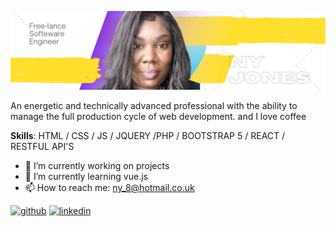 
![](https://github.com/ny2669/ny2669/blob/4ba328389c10a3137e6021fffd885e8cb6aa62c8/Yellow%20and%20Black%20Global%20Response%20Engineer%20LinkedIn%20Banner.png)

An energetic and technically advanced professional with the ability to manage the full production cycle of web development. and I love coffee

**Skills**:  HTML / CSS / JS /  JQUERY /PHP / BOOTSTRAP 5 / REACT / RESTFUL API'S


- 🔭 I’m currently working on projects 
- 🌱 I’m currently learning vue.js 
- 📫 How to reach me: ny_8@hotmail.co.uk 

[<img src='https://cdn.jsdelivr.net/npm/simple-icons@3.0.1/icons/github.svg' alt='github' height='40'>](https://github.com/ny2669)  [<img src='https://cdn.jsdelivr.net/npm/simple-icons@3.0.1/icons/linkedin.svg' alt='linkedin' height='40'>](https://www.linkedin.com/in/ny/)  



